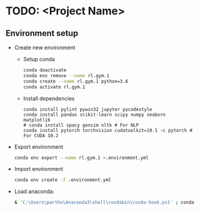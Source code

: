 # TODO: \<Project Name\>

## Environment setup

- Create new environment
  - Setup conda
    ```sh
    conda deactivate
    conda env remove --name rl.gym.1
    conda create --name rl.gym.1 python=3.6
    conda activate rl.gym.1
    ```
  - Install dependencies
    ```
    conda install pylint pywin32 jupyter pycodestyle
    conda install pandas scikit-learn scipy numpy seaborn matplotlib
    # conda install spacy gensim nltk # For NLP 
    conda install pytorch torchvision cudatoolkit=10.1 -c pytorch # For CUDA 10.2
    ```
- Export environment
  ```sh
  conda env export --name rl.gym.1 >.environment.yml
  ```

- Import environment
  ```sh
  conda env create -f .environment.yml
  ```

- Load anaconda: 
  ```sh
  & 'C:\Users\partho\Anaconda3\shell\condabin\conda-hook.ps1' ; conda activate 'C:\Users\partho\Anaconda3' ; cd d:\src\c
  ```
